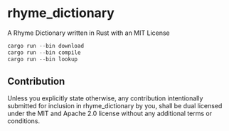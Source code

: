 # rhyme_dictionary
A Rhyme Dictionary written in Rust with an MIT License

```rust
cargo run --bin download
cargo run --bin compile
cargo run --bin lookup
```

## Contribution
Unless you explicitly state otherwise, any contribution intentionally submitted
for inclusion in rhyme_dictionary by you, shall be dual licensed under the MIT
and Apache 2.0 license without any additional terms or conditions.
